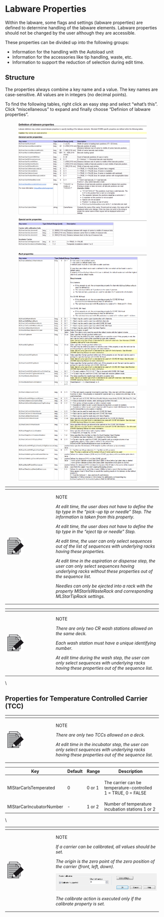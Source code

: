 # Labware Properties

Within the labware, some flags and settings (labware properties) are defined to determine handling of the labware elements. Labware properties should not be changed by the user although they are accessible.&#x20;

These properties can be divided up into the following groups:&#x20;

* Information for the handling with the Autoload unit&#x20;
* Information for the accessories like tip handling, waste, etc.
* &#x20;Information to support the reduction of selection during edit time.&#x20;

## Structure&#x20;

The properties always combine a key name and a value. The key names are case-sensitive. All values are in integers (no decimal points).

To find the following tables, right click an easy step and select “what’s this”. Click “miscellaneous” to expand and finally choose “Definion of labware properties”.

<figure><img src="../../.gitbook/assets/image (48) (1).png" alt=""><figcaption></figcaption></figure>

<figure><img src="../../.gitbook/assets/image (49) (1).png" alt=""><figcaption></figcaption></figure>

<figure><img src="../../.gitbook/assets/image (50) (1).png" alt=""><figcaption></figcaption></figure>

<table data-header-hidden><thead><tr><th width="145"></th><th></th></tr></thead><tbody><tr><td><img src="../../.gitbook/assets/image (10) (1) (1) (1) (1) (1) (1) (1) (1) (1) (1).png" alt="" data-size="original"></td><td><p>NOTE</p><p><em>At edit time, the user does not have to define the tip type in the “pick-up tip or needle” Step. The information is taken from this property.</em> </p><p><em>At edit time, the user does not have to define the tip type in the “eject tip or needle” Step.</em> </p><p><em>At edit time, the user can only select sequences out of the list of sequences with underlying racks having these properties.</em> </p><p><em>At edit time in the aspiration or dispense step, the user can only select sequences having underlying racks without these properties out of the sequence list.</em> </p><p><em>Needles can only be ejected into a rack with the property MlStarlsWasteRack and corresponding MLStarTipRack settings.</em> </p></td></tr></tbody></table>

<table data-header-hidden><thead><tr><th width="145"></th><th></th></tr></thead><tbody><tr><td><img src="../../.gitbook/assets/image (10) (1) (1) (1) (1) (1) (1) (1) (1) (1) (1).png" alt="" data-size="original"></td><td><p>NOTE</p><p><em>There are only two CR wash stations allowed on the same deck.</em> </p><p><em>Each wash station must have a unique identifying number.</em> </p><p><em>At edit time during the wash step, the user can only select sequences with underlying racks having these properties out of the sequence list.</em> </p></td></tr></tbody></table>

\


## Properties for Temperature Controlled Carrier (TCC)

<table data-header-hidden><thead><tr><th width="145"></th><th></th></tr></thead><tbody><tr><td><img src="../../.gitbook/assets/image (10) (1) (1) (1) (1) (1) (1) (1) (1) (1) (1).png" alt="" data-size="original"></td><td><p>NOTE</p><p><em>There are only two TCCs allowed on a deck.</em> </p><p><em>At edit time in the incubator step, the user can only select sequences with underlying racks having these properties out of the sequence list.</em> </p></td></tr></tbody></table>



| Key                      | Default | Range  | Description                                                             |
| ------------------------ | ------- | ------ | ----------------------------------------------------------------------- |
| MIStarCarIsTemperated    | 0       | 0 or 1 | <p>The carrier can be temperature-controlled<br>1 = TRUE, 0 = FALSE</p> |
| MIStarCarIncubatorNumber | -       | 1 or 2 | Number of temperature incubation stations 1 or 2                        |

\


<table data-header-hidden><thead><tr><th width="145"></th><th></th></tr></thead><tbody><tr><td><img src="../../.gitbook/assets/image (10) (1) (1) (1) (1) (1) (1) (1) (1) (1) (1).png" alt="" data-size="original"></td><td><p>NOTE</p><p><em>If a carrier can be calibrated, all values should be set.</em> </p><p><em>The origin is the zero point of the zero position of the carrier (front, left, down).</em></p><p><img src="../../.gitbook/assets/image (51) (1).png" alt=""> </p><p><em>The calibrate action is executed only if the calibrate property is set.</em></p></td></tr></tbody></table>
